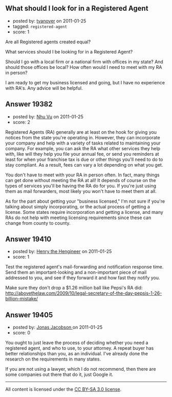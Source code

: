 ## What should I look for in a Registered Agent

- posted by: [tvanover](https://stackexchange.com/users/-1/6805-tvanover) on 2011-01-25
- tagged: `registered-agent`
- score: 1

Are all Registered agents created equal?

What services should I be looking for in a Registered Agent?

Should I go with a local firm or a national firm with offices in my state?  And should those offices be local?  How often would I need to meet with my RA in person?

I am ready to get my business licensed and going, but I have no experience with RA's.  Any advice will be helpful.


## Answer 19382

- posted by: [Nhu Vu](https://stackexchange.com/users/-1/5731-nhu-vu) on 2011-01-25
- score: 2

Registered Agents (RA) generally are at least on the hook for giving you notices from the state you're operating in.  However, they can incorporate your company and help with a variety of tasks related to maintaining your company.  For example, you can ask the RA what other services they help with, like will they help you file your annual fee, or send you reminders at least for when your franchise tax is due or other things you'll need to do to stay compliant.  As a result, fees can vary a lot depending on what you get.  

You don't have to meet with your RA in person often.  In fact, many things can get done without meeting the RA at all!  It depends of course on the types of services you'll be having the RA do for you.  If you're just using them as mail forwarders, most likely you won't have to meet them at all.   

As for the part about getting your "business licensed," I'm not sure if you're talking about simply incorporating, or the actual process of getting a license.  Some states require incorporation and getting a license, and many RAs do not help with meeting licensing requirements since these can change from county to county.  


## Answer 19410

- posted by: [Henry the Hengineer](https://stackexchange.com/users/-1/1692-henry-the-hengineer) on 2011-01-25
- score: 1

Test the registered agent's mail-forwarding and notification response time. Send them an important-looking and a non-important piece of mail addressed to you, and see if they forward it and how fast they notify you.

Make sure they don't drop a $1.26 million ball like Pepsi's RA did: http://abovethelaw.com/2009/10/legal-secretary-of-the-day-pepsis-1-26-billion-mistake/


## Answer 19405

- posted by: [Jonas Jacobson ](https://stackexchange.com/users/-1/6827-jonas-jacobson) on 2011-01-25
- score: 0

You ought to just leave the process of deciding whether you need a registered agent, and who to use, to your attorney. A repeat buyer has better relationships than you, as an individual. I've already done the research on the requirements in many states. 

If you are not using a lawyer, which I do not recommend, then there are some companies out there that do it, just Google it.





---

All content is licensed under the [CC BY-SA 3.0 license](https://creativecommons.org/licenses/by-sa/3.0/).
